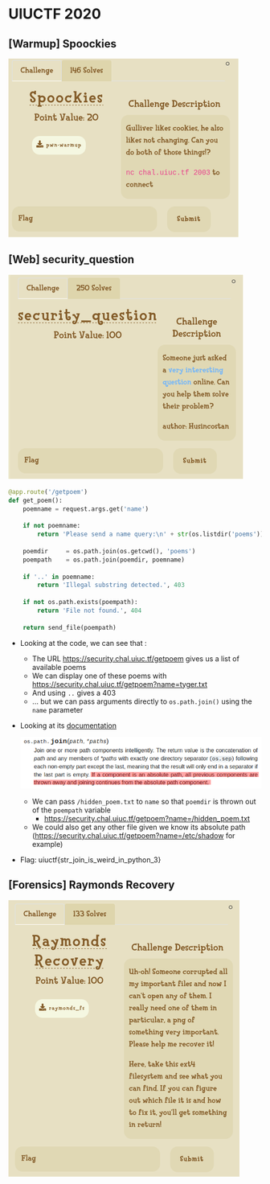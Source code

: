 # UIUCTF 2020

## [Warmup] Spoockies

![](images/spookies.png)



## [Web] security_question

![](images/security_question.png)

```python
@app.route('/getpoem')
def get_poem():
    poemname = request.args.get('name')

    if not poemname:
        return 'Please send a name query:\n' + str(os.listdir('poems')), 404

    poemdir     = os.path.join(os.getcwd(), 'poems')
    poempath    = os.path.join(poemdir, poemname) 

    if '..' in poemname:
        return 'Illegal substring detected.', 403
    
    if not os.path.exists(poempath):
        return 'File not found.', 404

    return send_file(poempath)
```

- Looking at the code, we can see that :

  - The URL https://security.chal.uiuc.tf/getpoem gives us a list of available poems
  - We can display one of these poems with https://security.chal.uiuc.tf/getpoem?name=tyger.txt
  - And using `..` gives a 403
  - ... but we can pass arguments directly to `os.path.join()` using the `name` parameter

- Looking at its [documentation](https://docs.python.org/3/library/os.path.html)

  ![](images/security_question_path.png)

  - We can pass `/hidden_poem.txt` to `name` so that `poemdir` is thrown out of the `poempath` variable
    - https://security.chal.uiuc.tf/getpoem?name=/hidden_poem.txt
  - We could also get any other file given we know its absolute path (https://security.chal.uiuc.tf/getpoem?name=/etc/shadow for example)

- Flag: uiuctf{str_join_is_weird_in_python_3}

## [Forensics] Raymonds Recovery

![](images/raymonds_recovery.png)



